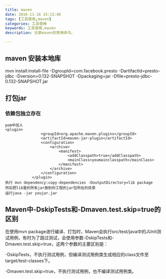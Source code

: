 ```yaml
---
title: maven
date: 2016-11-16 15:13:48
tags: [工具使用,maven]
categories: 工具使用
keywords: 工具使用,maven
description: 记录maven的常用命令。

---
```


## maven 安装本地库
mvn install:install-file -DgroupId=com.facebook.presto -DartifactId=presto-jdbc -Dversion=0.132-SNAPSHOT -Dpackaging=jar -Dfile=presto-jdbc-0.132-SNAPSHOT.jar

## 打包jar 
### 依赖包独立存在
```
pom中加入
<plugin>
                <groupId>org.apache.maven.plugins</groupId>
                <artifactId>maven-jar-plugin</artifactId>
                <configuration>
                    <archive>
                        <manifest>
                            <addClasspath>true</addClasspath>
                            <mainClass>youmainclasspath</mainClass>
                        </manifest>
                    </archive>
                </configuration>
            </plugin>
执行 mvn dependency:copy-dependencies -DoutputDirectory=lib package
然后把lib里的所有jar放到你工程的jar包所在的目录
运行java -jar youjar.jar
```

## Maven中-DskipTests和-Dmaven.test.skip=true的区别
在使用mvn package进行编译、打包时，Maven会执行src/test/java中的JUnit测试用例，有时为了跳过测试，会使用参数-DskipTests和-Dmaven.test.skip=true，这两个参数的主要区别是：

-DskipTests，不执行测试用例，但编译测试用例类生成相应的class文件至target/test-classes下。

-Dmaven.test.skip=true，不执行测试用例，也不编译测试用例类。
